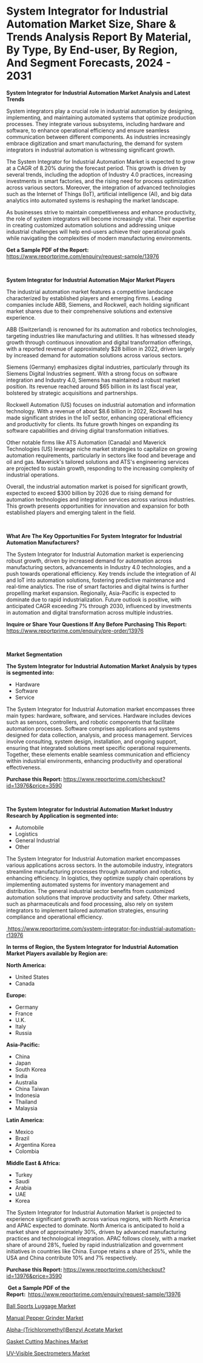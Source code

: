 <p><h1>System Integrator for Industrial Automation Market Size, Share & Trends Analysis Report By Material, By Type, By End-user, By Region, And Segment Forecasts, 2024 - 2031</h1></p><p><strong>System Integrator for Industrial Automation Market Analysis and Latest Trends</strong></p>
<p><p>System integrators play a crucial role in industrial automation by designing, implementing, and maintaining automated systems that optimize production processes. They integrate various subsystems, including hardware and software, to enhance operational efficiency and ensure seamless communication between different components. As industries increasingly embrace digitization and smart manufacturing, the demand for system integrators in industrial automation is witnessing significant growth.</p><p>The System Integrator for Industrial Automation Market is expected to grow at a CAGR of 8.20% during the forecast period. This growth is driven by several trends, including the adoption of Industry 4.0 practices, increasing investments in smart factories, and the rising need for process optimization across various sectors. Moreover, the integration of advanced technologies such as the Internet of Things (IoT), artificial intelligence (AI), and big data analytics into automated systems is reshaping the market landscape. </p><p>As businesses strive to maintain competitiveness and enhance productivity, the role of system integrators will become increasingly vital. Their expertise in creating customized automation solutions and addressing unique industrial challenges will help end-users achieve their operational goals while navigating the complexities of modern manufacturing environments.</p></p>
<p><strong>Get a Sample PDF of the Report:&nbsp;</strong> <a href="https://www.reportprime.com/enquiry/request-sample/13976">https://www.reportprime.com/enquiry/request-sample/13976</a></p>
<p>&nbsp;</p>
<p><strong>System Integrator for Industrial Automation Major Market Players</strong></p>
<p><p>The industrial automation market features a competitive landscape characterized by established players and emerging firms. Leading companies include ABB, Siemens, and Rockwell, each holding significant market shares due to their comprehensive solutions and extensive experience.</p><p>ABB (Switzerland) is renowned for its automation and robotics technologies, targeting industries like manufacturing and utilities. It has witnessed steady growth through continuous innovation and digital transformation offerings, with a reported revenue of approximately $28 billion in 2022, driven largely by increased demand for automation solutions across various sectors.</p><p>Siemens (Germany) emphasizes digital industries, particularly through its Siemens Digital Industries segment. With a strong focus on software integration and Industry 4.0, Siemens has maintained a robust market position. Its revenue reached around $65 billion in its last fiscal year, bolstered by strategic acquisitions and partnerships.</p><p>Rockwell Automation (US) focuses on industrial automation and information technology. With a revenue of about $8.6 billion in 2022, Rockwell has made significant strides in the IoT sector, enhancing operational efficiency and productivity for clients. Its future growth hinges on expanding its software capabilities and driving digital transformation initiatives.</p><p>Other notable firms like ATS Automation (Canada) and Maverick Technologies (US) leverage niche market strategies to capitalize on growing automation requirements, particularly in sectors like food and beverage and oil and gas. Maverick's tailored solutions and ATS's engineering services are projected to sustain growth, responding to the increasing complexity of industrial operations.</p><p>Overall, the industrial automation market is poised for significant growth, expected to exceed $300 billion by 2026 due to rising demand for automation technologies and integration services across various industries. This growth presents opportunities for innovation and expansion for both established players and emerging talent in the field.</p></p>
<p>&nbsp;</p>
<p><strong>What Are The Key Opportunities For System Integrator for Industrial Automation Manufacturers?</strong></p>
<p><p>The System Integrator for Industrial Automation market is experiencing robust growth, driven by increased demand for automation across manufacturing sectors, advancements in Industry 4.0 technologies, and a push towards operational efficiency. Key trends include the integration of AI and IoT into automation solutions, fostering predictive maintenance and real-time analytics. The rise of smart factories and digital twins is further propelling market expansion. Regionally, Asia-Pacific is expected to dominate due to rapid industrialization. Future outlook is positive, with anticipated CAGR exceeding 7% through 2030, influenced by investments in automation and digital transformation across multiple industries.</p></p>
<p><strong>Inquire or Share Your Questions If Any Before Purchasing This Report:</strong> <a href="https://www.reportprime.com/enquiry/pre-order/13976">https://www.reportprime.com/enquiry/pre-order/13976</a></p>
<p>&nbsp;</p>
<p><strong>Market Segmentation</strong></p>
<p><strong>The System Integrator for Industrial Automation Market Analysis by types is segmented into:</strong></p>
<p><ul><li>Hardware</li><li>Software</li><li>Service</li></ul></p>
<p><p>The System Integrator for Industrial Automation market encompasses three main types: hardware, software, and services. Hardware includes devices such as sensors, controllers, and robotic components that facilitate automation processes. Software comprises applications and systems designed for data collection, analysis, and process management. Services involve consulting, system design, installation, and ongoing support, ensuring that integrated solutions meet specific operational requirements. Together, these elements enable seamless communication and efficiency within industrial environments, enhancing productivity and operational effectiveness.</p></p>
<p><strong>Purchase this Report:&nbsp;</strong><a href="https://www.reportprime.com/checkout?id=13976&price=3590">https://www.reportprime.com/checkout?id=13976&price=3590</a></p>
<p>&nbsp;</p>
<p><strong>The System Integrator for Industrial Automation Market Industry Research by Application is segmented into:</strong></p>
<p><ul><li>Automobile</li><li>Logistics</li><li>General Industrial</li><li>Other</li></ul></p>
<p><p>The System Integrator for Industrial Automation market encompasses various applications across sectors. In the automobile industry, integrators streamline manufacturing processes through automation and robotics, enhancing efficiency. In logistics, they optimize supply chain operations by implementing automated systems for inventory management and distribution. The general industrial sector benefits from customized automation solutions that improve productivity and safety. Other markets, such as pharmaceuticals and food processing, also rely on system integrators to implement tailored automation strategies, ensuring compliance and operational efficiency.</p></p>
<p><a href="https://www.reportprime.com/system-integrator-for-industrial-automation-r13976">&nbsp;https://www.reportprime.com/system-integrator-for-industrial-automation-r13976</a></p>
<p><strong>In terms of Region, the System Integrator for Industrial Automation Market Players available by Region are:</strong></p>
<p>
    <p> <strong> North America: </strong>
        <ul>
            <li>United States</li>
            <li>Canada</li>
        </ul>
        </p> 
    <p> <strong> Europe: </strong>
        <ul>
            <li>Germany</li>
            <li>France</li>
            <li>U.K.</li>
            <li>Italy</li>
            <li>Russia</li>
        </ul>
        </p> 
    <p> <strong> Asia-Pacific: </strong>
        <ul>
            <li>China</li>
            <li>Japan</li>
            <li>South Korea</li>
            <li>India</li>
            <li>Australia</li>
            <li>China Taiwan</li>
            <li>Indonesia</li>
            <li>Thailand</li>
            <li>Malaysia</li>
        </ul>
        </p> 
    <p> <strong> Latin America: </strong>
        <ul>
            <li>Mexico</li>
            <li>Brazil</li>
            <li>Argentina Korea</li>
            <li>Colombia</li>
        </ul>
        </p> 
    <p> <strong> Middle East & Africa: </strong>
        <ul>
            <li>Turkey</li>
            <li>Saudi</li>
            <li>Arabia</li>
            <li>UAE</li>
            <li>Korea</li>
        </ul>
    </p>
    </p>
<p><p>The System Integrator for Industrial Automation Market is projected to experience significant growth across various regions, with North America and APAC expected to dominate. North America is anticipated to hold a market share of approximately 30%, driven by advanced manufacturing practices and technological integration. APAC follows closely, with a market share of around 28%, fueled by rapid industrialization and government initiatives in countries like China. Europe retains a share of 25%, while the USA and China contribute 10% and 7% respectively.</p></p>
<p><strong>Purchase this Report: </strong><a href="https://www.reportprime.com/checkout?id=13976&price=3590">https://www.reportprime.com/checkout?id=13976&price=3590</a></p>
<p>&nbsp;<strong>Get a Sample PDF of the Report:&nbsp;&nbsp;</strong><a href="https://www.reportprime.com/enquiry/request-sample/13976">https://www.reportprime.com/enquiry/request-sample/13976</a></p>
<p><strong></strong></p>
<p><p><a href="https://www.linkedin.com/pulse/strategic-market-insights-global-ball-sports-luggage-2024--nitkc?trackingId=KkBt0HEXS6CI9EJUBEwwVw%3D%3D">Ball Sports Luggage Market</a></p><p><a href="https://www.linkedin.com/pulse/manual-pepper-grinder-market-outlook-complete-industry-analysis-mnlec?trackingId=BYXU4BWWQpy5NXULdU3jXQ%3D%3D">Manual Pepper Grinder Market</a></p><p><a href="https://medium.com/@lrusselljames32024/the-growth-of-the-alpha-trichloromethyl-benzyl-acetate-market-has-been-significant-driven-by-c12e5cfd8507">Alpha-(Trichloromethyl)Benzyl Acetate Market</a></p><p><a href="https://issuu.com/reportprime-2/docs/gasket-cutting-machines-market-size_c4666092e7be29">Gasket Cutting Machines Market</a></p><p><a href="https://medium.com/@lrusselljames32024/the-uv-visible-spectrometers-market-industry-provides-a-comprehensive-and-current-analysis-of-the-701578edb95d">UV-Visible Spectrometers Market</a></p></p>